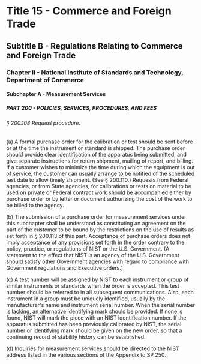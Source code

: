 
# Title 15 - Commerce and Foreign Trade
## Subtitle B - Regulations Relating to Commerce and Foreign Trade
### Chapter II - National Institute of Standards and Technology, Department of Commerce
#### Subchapter A - Measurement Services
##### PART 200 - POLICIES, SERVICES, PROCEDURES, AND FEES
###### § 200.108 Request procedure.

(a) A formal purchase order for the calibration or test should be sent before or at the time the instrument or standard is shipped. The purchase order should provide clear identification of the apparatus being submitted, and give separate instructions for return shipment, mailing of report, and billing. If a customer wishes to minimize the time during which the equipment is out of service, the customer can usually arrange to be notified of the scheduled test date to allow timely shipment. (See § 200.110.) Requests from Federal agencies, or from State agencies, for calibrations or tests on material to be used on private or Federal contract work should be accompanied either by purchase order or by letter or document authorizing the cost of the work to be billed to the agency.

(b) The submission of a purchase order for measurement services under this subchapter shall be understood as constituting an agreement on the part of the customer to be bound by the restrictions on the use of results as set forth in § 200.113 of this part. Acceptance of purchase orders does not imply acceptance of any provisions set forth in the order contrary to the policy, practice, or regulations of NIST or the U.S. Government. (A statement to the effect that NIST is an agency of the U.S. Government should satisfy other Government agencies with regard to compliance with Government regulations and Executive orders.)

(c) A test number will be assigned by NIST to each instrument or group of similar instruments or standards when the order is accepted. This test number should be referred to in all subsequent communications. Also, each instrument in a group must be uniquely identified, usually by the manufacturer's name and instrument serial number. When the serial number is lacking, an alternative identifying mark should be provided. If none is found, NIST will mark the piece with an NIST identification number. If the apparatus submitted has been previously calibrated by NIST, the serial number or identifying mark should be given on the new order, so that a continuing record of stability history can be established.

(d) Inquiries for measurement services should be directed to the NIST address listed in the various sections of the Appendix to SP 250.
